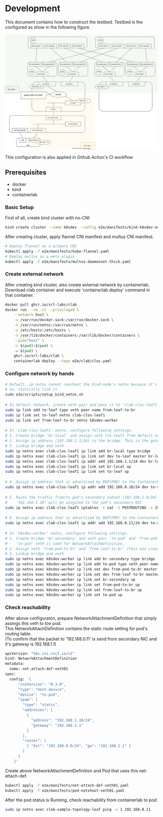 # Development

This document contains how to construct the testbed.
Testbed is the configured as show in the following figure.

![ci-testbed](./svg/ci-testbed.svg)

This configuration is also applied in Github Action's CI workflow


## Prerequisites

- docker
- kind
- containerlab

### Basic Setup

First of all, create kind cluster with no-CNI

```bash
kind create cluster --name k8sdev --config e2e/manifests/kind-k8sdev-no-cni.yaml
```

After creating cluster, apply flannel CNI manifest and multus CNI manifest.

```bash
# Deploy flannel as a primary CNI
kubectl apply -f e2e/manifests/kube-flannel.yaml
# Deploy multus as a meta plugin
kubectl apply -f e2e/manifests/multus-daemonset-thick.yaml
```

### Create external network

After creating kind cluster, also create external network by containerlab.
Download clab container and execute 'containerlab deploy' command in that container.

```bash
docker pull ghcr.io/srl-labs/clab
docker run --rm -it --privileged \
    --network host \
    -v /var/run/docker.sock:/var/run/docker.sock \
    -v /var/run/netns:/var/run/netns \
    -v /etc/hosts:/etc/hosts \
    -v /var/lib/docker/containers:/var/lib/docker/containers \
    --pid="host" \
    -v $(pwd):$(pwd) \
    -w $(pwd) \
    ghcr.io/srl-labs/clab \
    containerlab deploy --topo e2e/clab/clos.yaml
```

### Configure network by hands


```bash
# Default, ip netns cannot reachout the kind-node's netns because it's not linked to /var/run/netns,
# So, statically link it.
sudo e2e/scripts/setup_kind_netns.sh

# In default network, create veth pair and pass it to 'clab-clos-leaf1' netns and 'k8sdev-worker' netns
sudo ip link add to-leaf type veth peer name from-leaf-to-br
sudo ip link set to-leaf netns clab-clos-leaf1
sudo ip link set from-leaf-to-br netns k8sdev-worker

# In 'clab-clos-leaf1' netns, configure following settings.
# 1. Create bridge 'br-local' and assign veth (to-leaf) from default netns as it's port.
# 2. Assign ip address (192.168.1.1/24) to the bridge. This is the gateway ip of pod's secondary NIC's ip.
# 3. Linkup bridge and veth
sudo ip netns exec clab-clos-leaf1 ip link add br-local type bridge
sudo ip netns exec clab-clos-leaf1 ip link set dev to-leaf master br-local
sudo ip netns exec clab-clos-leaf1 ip addr add 192.168.1.1/24 dev br-local
sudo ip netns exec clab-clos-leaf1 ip link set br-local up
sudo ip netns exec clab-clos-leaf1 ip link set to-leaf up

# 4. Assign ip address that is advertised by BGP(FRR) to the ContainerLab CLOS NW.
sudo ip netns exec clab-clos-leaf1 ip addr add 192.168.0.10/24 dev to-spine1

# 5. Route the traffic from/to pod's secondary subnet (192.168.1.0/24) to/from CLOS subnet (192.168.0.0/24) by iptables.
#    '192.168.1.10' will be assgined to the pod's secondary NIC
sudo ip netns exec clab-clos-leaf1 iptables -t nat -I POSTROUTING -s 192.168.1.10 -j SNAT -o to-spine1 --to-source 192.168.0.10

# 6. Assign ip address that is advertised by BGP(FRR) to the ContainerLab CLOS NW. This is the target IP from pod.
sudo ip netns exec clab-clos-leaf2 ip addr add 192.168.0.11/24 dev to-spine3

# In 'k8sdev-worker' netns, configure following settings.
# 1. Create bridge 'br-secondary' and veth pair 'to-pod' and 'from-pod-to-br'.  
#    'to-pod' veth is used for NetworkAttachDefinition.
# 2. Assign veth 'from-pod-to-br' and 'from-leaf-to-br' (this was created and passed from default netns) to bridge.
# 3. Linkup bridge and veth
sudo ip netns exec k8sdev-worker ip link add br-secondary type bridge
sudo ip netns exec k8sdev-worker ip link add to-pod type veth peer name from-pod-to-br
sudo ip netns exec k8sdev-worker ip link set dev from-pod-to-br master br-secondary
sudo ip netns exec k8sdev-worker ip link set dev from-leaf-to-br master br-secondary
sudo ip netns exec k8sdev-worker ip link set br-secondary up
sudo ip netns exec k8sdev-worker ip link set from-pod-to-br up
sudo ip netns exec k8sdev-worker ip link set from-leaf-to-br up
sudo ip netns exec k8sdev-worker ip link set to-pod up
```

### Check reachability

After above configuraton, prepare NetworkAttachmentDefinition that simply assings this veth to toe pod.  
This NetworkAttachDefinition contains the static route setting for pod's routing table.  
(To confirm that the packet to '192.168.0.11' is send from secondary NIC and it's gateway is 192.168.1.1)

```bash
apiVersion: "k8s.cni.cncf.io/v1"
kind: NetworkAttachmentDefinition
metadata:
  name: net-attach-def-veth01
spec:
  config: '{
      "cniVersion": "0.3.0",
      "type": "host-device",
      "device": "to-pod",
      "ipam": {
        "type": "static",
        "addresses": [
          {
            "address": "192.168.1.10/24",
            "gateway": "192.168.1.1"
          }
        ],
        "routes": [
          { "dst": "192.168.0.0/24", "gw": "192.168.1.1" }
        ]
      }
    }'
```

Create above NetworkAttachmentDefinition and Pod that uses this net-attach-def.  

```bash
kubectl apply -f e2e/manifests/net-attach-def-veth01.yaml
kubectl apply -f e2e/manifests/pod-netshoot-veth01.yaml
```

After the pod status is Running, check reachability from containerlab to pod.

```bash
sudo ip netns exec clab-sample-topology-leaf ping -c 1 192.168.0.11
```
